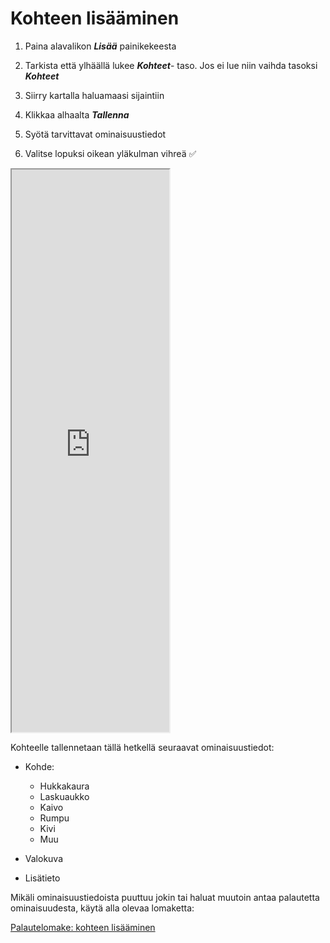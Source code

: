 # **Kohteen lisääminen**

1.  Paina alavalikon ***Lisää*** painikekeesta

2.  Tarkista että ylhäällä lukee ***Kohteet***- taso. Jos ei lue niin vaihda tasoksi ***Kohteet***

3.  Siirry kartalla haluamaasi sijaintiin

4.  Klikkaa alhaalta ***Tallenna***

5.  Syötä tarvittavat ominaisuustiedot

6.  Valitse lopuksi oikean yläkulman vihreä ✅

<iframe src="https://drive.google.com/file/d/1kPA5kSyEu1p16B7XwNVBxHOx28aaijkx/preview" width="50%" height="900" allowfullscreen="allowfullscreen">

</iframe>

Kohteelle tallennetaan tällä hetkellä seuraavat ominaisuustiedot:

-   Kohde:

    <div>

    -   Hukkakaura<br>
    -   Laskuaukko<br>
    -   Kaivo<br>
    -   Rumpu<br>
    -   Kivi<br>
    -   Muu<br>

    </div>

-   Valokuva

-   Lisätieto

Mikäli ominaisuustiedoista puuttuu jokin tai haluat muutoin antaa palautetta ominaisuudesta, käytä alla olevaa lomaketta:

[Palautelomake: kohteen lisääminen](https://docs.google.com/forms/d/e/1FAIpQLSfsGGxcdoyVvwqIh-dGyleqlHLDa48dSnIgMMCHhSZR-pgl4Q/viewform?usp=pp_url&entry.76641795=Kohteen+lis%C3%A4%C3%A4mist%C3%A4)
